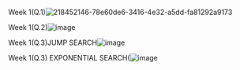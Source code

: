 Week 1(Q.1)![218452146-78e60de6-3416-4e32-a5dd-fa81292a9173](https://user-images.githubusercontent.com/125014177/220150111-3223766d-5030-4809-855c-b9db937037ce.png)

Week 1(Q.2)![image](https://user-images.githubusercontent.com/125014177/220152779-721ec3d3-e91a-41bb-ad08-ca14ff681186.png)

Week 1(Q.3)JUMP SEARCH![image](https://user-images.githubusercontent.com/125014177/220152922-8b59a8fc-7a34-4ad8-85ee-244c25f1df9e.png)

Week 1(Q.3) EXPONENTIAL SEARCH(![image](https://user-images.githubusercontent.com/125014177/220153064-5463f8fd-eb57-4023-aa24-bf18f33ffda2.png)

